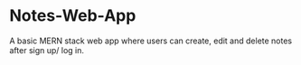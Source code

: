 # Notes-Web-App
A basic MERN stack web app where users can create, edit and delete notes after sign up/ log in.
